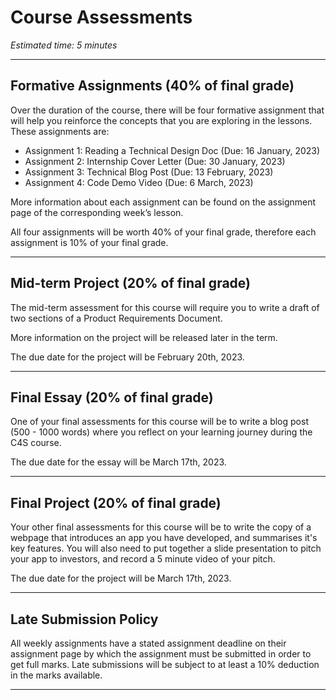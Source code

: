 # Course Assessments
*Estimated time: 5 minutes*

---

## Formative Assignments (40% of final grade)

Over the duration of the course, there will be four formative assignment that will help you reinforce the concepts that you are exploring in the lessons. These assignments are:

- Assignment 1: Reading a Technical Design Doc (Due: 16 January, 2023)
- Assignment 2: Internship Cover Letter (Due: 30 January, 2023)
- Assignment 3: Technical Blog Post (Due: 13 February, 2023)
- Assignment 4: Code Demo Video (Due: 6 March, 2023)

More information about each assignment can be found on the assignment page of the corresponding week’s lesson.

All four assignments will be worth 40% of your final grade, therefore each assignment is 10% of your final grade.

---

## Mid-term Project (20% of final grade)

The mid-term assessment for this course will require you to write a draft of two sections of a Product Requirements Document.

More information on the project will be released later in the term. 

The due date for the project will be February 20th, 2023.

---

## Final Essay (20% of final grade)

One of your final assessments for this course will be to write a blog post (500 - 1000 words) where you reflect on your learning journey during the C4S course.

The due date for the essay will be March 17th, 2023.

---

## Final Project (20% of final grade)

Your other final assessments for this course will be to write the copy of a webpage that introduces an app you have developed, and summarises it's  key features. You will also need to put together a slide presentation to pitch your app to investors, and record a 5 minute video of your pitch.

The due date for the project will be March 17th, 2023.

---

## Late Submission Policy

All weekly assignments have a stated assignment deadline on their assignment page by which the assignment must be submitted in order to get full marks. Late submissions will be subject to at least a 10% deduction in the marks available. 

---
